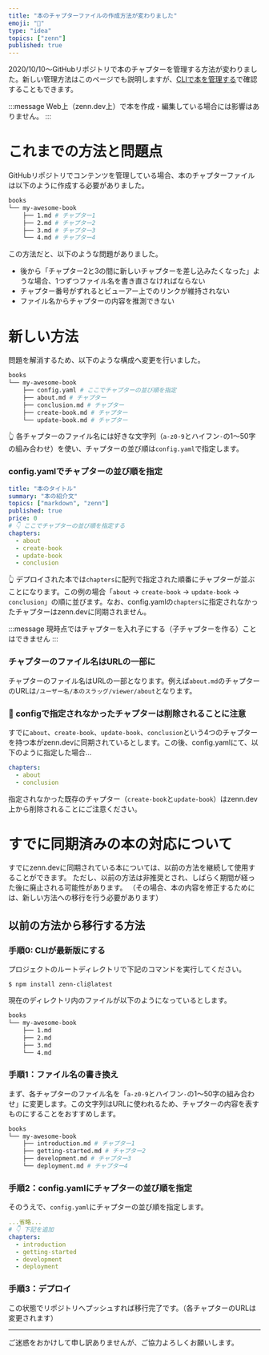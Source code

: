 ```yaml
---
title: "本のチャプターファイルの作成方法が変わりました"
emoji: "🙏"
type: "idea"
topics: ["zenn"]
published: true
---
```


2020/10/10〜GitHubリポジトリで本のチャプターを管理する方法が変わりました。新しい管理方法はこのページでも説明しますが、[CLIで本を管理する](https://zenn.dev/zenn/articles/zenn-cli-guide)で確認することもできます。

:::message
Web上（zenn.dev上）で本を作成・編集している場合には影響はありません。
:::

# これまでの方法と問題点
GitHubリポジトリでコンテンツを管理している場合、本のチャプターファイルは以下のように作成する必要がありました。

```bash
books
└── my-awesome-book
    ├── 1.md # チャプター1
    ├── 2.md # チャプター2
    ├── 3.md # チャプター3
    └── 4.md # チャプター4
```

この方法だと、以下のような問題がありました。
- 後から「チャプター2と3の間に新しいチャプターを差し込みたくなった」ような場合、1つずつファイル名を書き直さなければならない
- チャプター番号がずれるとビューアー上でのリンクが維持されない
- ファイル名からチャプターの内容を推測できない


# 新しい方法
問題を解消するため、以下のような構成へ変更を行いました。

```bash
books
└── my-awesome-book
    ├── config.yaml # ここでチャプターの並び順を指定
    ├── about.md # チャプター
    ├── conclusion.md # チャプター
    ├── create-book.md # チャプター
    └── update-book.md # チャプター
```

👆 各チャプターのファイル名には好きな文字列（`a-z0-9`とハイフン`-`の1〜50字の組み合わせ）を使い、チャプターの並び順は`config.yaml`で指定します。

### config.yamlでチャプターの並び順を指定
```yaml
title: "本のタイトル"
summary: "本の紹介文"
topics: ["markdown", "zenn"]
published: true
price: 0
# 👇 ここでチャプターの並び順を指定する
chapters:
  - about
  - create-book
  - update-book
  - conclusion
```

👆 デプロイされた本では`chapters`に配列で指定された順番にチャプターが並ぶことになります。この例の場合「`about` → `create-book` → `update-book` → `conclusion`」の順に並びます。なお、config.yamlの`chapters`に指定されなかったチャプターはzenn.devに同期されません。


:::message
現時点ではチャプターを入れ子にする（子チャプターを作る）ことはできません
:::

### チャプターのファイル名はURLの一部に
チャプターのファイル名はURLの一部となります。例えば`about.md`のチャプターのURLは`/ユーザー名/本のスラッグ/viewer/about`となります。


### 🚩 configで指定されなかったチャプターは削除されることに注意
すでに`about`、`create-book`、`update-book`、`conclusion`という4つのチャプターを持つ本がzenn.devに同期されているとします。この後、config.yamlにて、以下のように指定した場合…
```yaml
chapters:
  - about
  - conclusion
```
指定されなかった既存のチャプター（`create-book`と`update-book`）はzenn.dev上から削除されることにご注意ください。

# すでに同期済みの本の対応について
すでにzenn.devに同期されている本については、以前の方法を継続して使用することができます。
ただし、以前の方法は非推奨とされ、しばらく期間が経った後に廃止される可能性があります。
（その場合、本の内容を修正するためには、新しい方法への移行を行う必要があります）

## 以前の方法から移行する方法

### 手順0: CLIが最新版にする
プロジェクトのルートディレクトリで下記のコマンドを実行してください。
```
$ npm install zenn-cli@latest
```


現在のディレクトリ内のファイルが以下のようになっているとします。
```bash
books
└── my-awesome-book
    ├── 1.md
    ├── 2.md
    ├── 3.md
    └── 4.md
```

### 手順1：ファイル名の書き換え
まず、各チャプターのファイル名を「`a-z0-9`とハイフン`-`の1〜50字の組み合わせ」に変更します。この文字列はURLに使われるため、チャプターの内容を表すものにすることをおすすめします。
```bash
books
└── my-awesome-book
    ├── introduction.md # チャプター1
    ├── getting-started.md # チャプター2
    ├── development.md # チャプター3
    └── deployment.md # チャプター4
```


### 手順2：config.yamlにチャプターの並び順を指定
そのうえで、`config.yaml`にチャプターの並び順を指定します。

```yaml
...省略...
# 👇 下記を追加
chapters:
  - introduction
  - getting-started
  - development
  - deployment
```

### 手順3：デプロイ
この状態でリポジトリへプッシュすれば移行完了です。（各チャプターのURLは変更されます）

---

ご迷惑をおかけして申し訳ありませんが、ご協力よろしくお願いします。